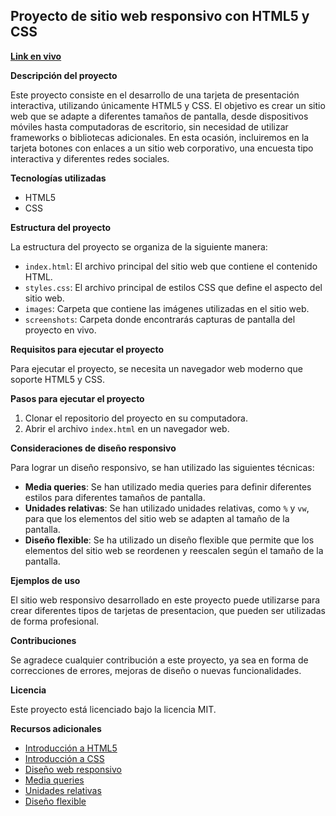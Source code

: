 ## Proyecto de sitio web responsivo con HTML5 y CSS

**[Link en vivo](https://nraul17.github.io/tarjeta-de-presentacion/)**

**Descripción del proyecto**

Este proyecto consiste en el desarrollo de una tarjeta de presentación interactiva, utilizando únicamente HTML5 y CSS. El objetivo es crear un sitio web que se adapte a diferentes tamaños de pantalla, desde dispositivos móviles hasta computadoras de escritorio, sin necesidad de utilizar frameworks o bibliotecas adicionales.
En esta ocasión, incluiremos en la tarjeta botones con enlaces a un sitio web corporativo, una encuesta tipo interactiva y diferentes redes sociales.

**Tecnologías utilizadas**

- HTML5
- CSS

**Estructura del proyecto**

La estructura del proyecto se organiza de la siguiente manera:

- `index.html`: El archivo principal del sitio web que contiene el contenido HTML.
- `styles.css`: El archivo principal de estilos CSS que define el aspecto del sitio web.
- `images`: Carpeta que contiene las imágenes utilizadas en el sitio web.
- `screenshots`: Carpeta donde encontrarás capturas de pantalla del proyecto en vivo.

**Requisitos para ejecutar el proyecto**

Para ejecutar el proyecto, se necesita un navegador web moderno que soporte HTML5 y CSS.

**Pasos para ejecutar el proyecto**

1. Clonar el repositorio del proyecto en su computadora.
2. Abrir el archivo `index.html` en un navegador web.

**Consideraciones de diseño responsivo**

Para lograr un diseño responsivo, se han utilizado las siguientes técnicas:

- **Media queries**: Se han utilizado media queries para definir diferentes estilos para diferentes tamaños de pantalla.
- **Unidades relativas**: Se han utilizado unidades relativas, como `%` y `vw`, para que los elementos del sitio web se adapten al tamaño de la pantalla.
- **Diseño flexible**: Se ha utilizado un diseño flexible que permite que los elementos del sitio web se reordenen y reescalen según el tamaño de la pantalla.

**Ejemplos de uso**

El sitio web responsivo desarrollado en este proyecto puede utilizarse para crear diferentes tipos de tarjetas de presentacion, que pueden ser utilizadas de forma profesional.

**Contribuciones**

Se agradece cualquier contribución a este proyecto, ya sea en forma de correcciones de errores, mejoras de diseño o nuevas funcionalidades.

**Licencia**

Este proyecto está licenciado bajo la licencia MIT.

**Recursos adicionales**

- [Introducción a HTML5](https://developer.mozilla.org/es/docs/Web/HTML)
- [Introducción a CSS](https://developer.mozilla.org/es/docs/Web/CSS)
- [Diseño web responsivo](https://blog.hubspot.es/website/diseno-responsive)
- [Media queries](https://developer.mozilla.org/es/docs/Web/CSS/Media_queries)
- [Unidades relativas](https://lenguajecss.com/css/unidades-css/relativas/)
- [Diseño flexible](https://developer.mozilla.org/es/docs/Web/CSS/CSS_flexible_box_layout)
